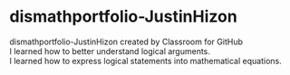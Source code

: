 # dismathportfolio-JustinHizon
dismathportfolio-JustinHizon created by Classroom for GitHub
<br>I learned how to better understand logical arguments.
<br>I learned how to express logical statements into mathematical equations.
